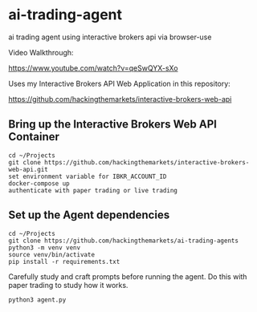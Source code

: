 # ai-trading-agent

ai trading agent using interactive brokers api via browser-use

Video Walkthrough:

https://www.youtube.com/watch?v=qeSwQYX-sXo

Uses my Interactive Brokers API Web Application in this repository:

https://github.com/hackingthemarkets/interactive-brokers-web-api

## Bring up the Interactive Brokers Web API Container

```
cd ~/Projects
git clone https://github.com/hackingthemarkets/interactive-brokers-web-api.git
set environment variable for IBKR_ACCOUNT_ID
docker-compose up
authenticate with paper trading or live trading
```

## Set up the Agent dependencies

```
cd ~/Projects
git clone https://github.com/hackingthemarkets/ai-trading-agents
python3 -m venv venv
source venv/bin/activate
pip install -r requirements.txt
```

Carefully study and craft prompts before running the agent. Do this with paper trading to study how it works.

```
python3 agent.py
```

